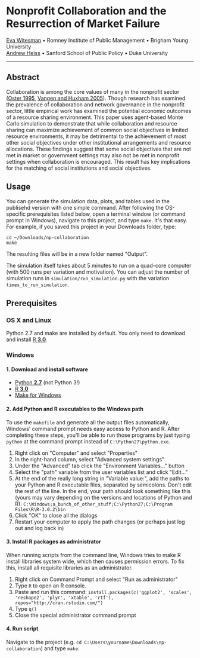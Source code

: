 # Nonprofit Collaboration and the Resurrection of Market Failure

[Eva Witesman](http://fds.duke.edu/db/Sanford/rogerson) • Romney Institute of Public Management • Brigham Young University  
[Andrew Heiss](http://www.andrewheiss.com/) • Sanford School of Public Policy • Duke University

------

## Abstract

Collaboration is among the core values of many in the nonprofit sector ([Oster 1995](http://scholar.google.com/scholar?hl=en&q=Strategic%20management%20for%20nonprofit%20organizations%3A%20Theory%20and%20cases), [Vangen and Huxham 2005](http://papers.ssrn.com/sol3/papers.cfm?abstract_id=1306963)). Though research has examined the prevalence of collaboration and network governance in the nonprofit sector, little empirical work has examined the potential economic outcomes of a resource sharing environment. This paper uses agent-based Monte Carlo simulation to demonstrate that while collaboration and resource sharing can maximize achievement of common social objectives in limited resource environments, it may be detrimental to the achievement of most other social objectives under other institutional arrangements and resource allocations. These findings suggest that some social objectives that are not met in market or government settings may also not be met in nonprofit settings when collaboration is encouraged. This result has key implications for the matching of social institutions and social objectives. 


## Usage

You can generate the simulation data, plots, and tables used in the publisehd version with one simple command. After following the OS-specific prerequisites listed below, open a terminal window (or command prompt in Windows), navigate to this project, and type `make`. It's that easy. For example, if you saved this project in your Downloads folder, type:

	cd ~/Downloads/np-collaboration
	make

The resulting files will be in a new folder named "Output".

The simulation itself takes about 5 minutes to run on a quad-core computer (with 500 runs per variation and motivation). You can adjust the number of simulation runs in `simulation/run_simulation.py` with the variation `times_to_run_simulation`.


## Prerequisites

### OS X and Linux

Python 2.7 and make are installed by default. You only need to download and install [R **3.0**](http://www.r-project.org/).

### Windows

#### 1. Download and install software

* [Python **2.7**](http://www.python.org/download/) (not Python 3!)
* [R **3.0**](http://www.r-project.org/)
* [Make for Windows](http://gnuwin32.sourceforge.net/packages/make.htm)

#### 2. Add Python and R executables to the Windows path

To use the `makefile` and generate all the output files automatically, Windows' command prompt needs easy access to Python and R. After completing these steps, you'll be able to run those programs by just typing `python` at the command prompt instead of `C:\Python27\python.exe`.

1. Right click on "Computer" and select "Properties"
2. In the right-hand column, select "Advanced system settings"
3. Under the "Advanced" tab click the "Environment Variables..." button
4. Select the "path" variable from the user variables list and click "Edit..."
5. At the end of the really long string in "Variable value:", add the paths to your Python and R executable files, separated by semicolons. Don't edit the rest of the line. In the end, your path should look something like this (yours may vary depending on the versions and locations of Python and R): `C:\Windows;a_bunch_of_other_stuff;C:\Python27;C:\Program Files\R\R-3.0.2\bin`
6. Click "OK" to close all the dialogs
7. Restart your computer to apply the path changes (or perhaps just log out and log back in)

#### 3. Install R packages as administrator

When running scripts from the command line, Windows tries to make R install libraries system wide, which then causes permission errors. To fix this, install all requisite libraries as an administrator.

1. Right click on Command Prompt and select "Run as administrator"
2. Type `R` to open an R console.
3. Paste and run this command: `install.packages(c('ggplot2', 'scales', 'reshape2', 'plyr', 'xtable', 'rtf'), repos="http://cran.rstudio.com/")`
4. Type `q()`
5. Close the special administrator command prompt

#### 4. Run script

Navigate to the project (e.g. `cd C:\Users\yourname\Downloads\np-collaboration`) and type `make`.
